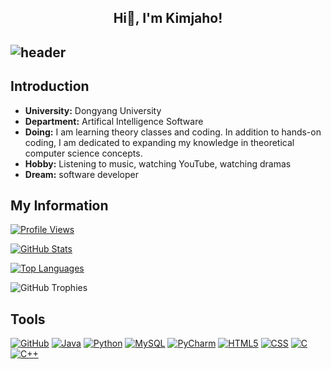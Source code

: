 <div align="center">
  <h2>Hi👋, I'm Kimjaho!</h2>
</div>

<div align="left">
  
![header](https://capsule-render.vercel.app/api?type=waving&color=timeGradient&text=%20%20Jaho's%20GitHub%20👋&animation=twinkling&fontSize=35&fontAlignY=40&fontAlign=70&height=250)
---

## Introduction

- **University:** Dongyang University
- **Department:** Artifical Intelligence Software
- **Doing:** I am learning theory classes and coding. In addition to hands-on coding, I am dedicated to expanding my knowledge in theoretical computer science concepts. 
- **Hobby:** Listening to music, watching YouTube, watching dramas
- **Dream:** software developer

## My Information
[![Profile Views](https://hits.seeyoufarm.com/api/count/incr/badge.svg?url=https%3A%2F%2Fgithub.com%2Fjiholee0&count_bg=%23F29494&title_bg=%232F2E2E&icon=github.svg&icon_color=%23FFFFFF&title=GitHub&edge_flat=false)](https://github.com/jack2535)

<!-- GitHub Status -->
[![GitHub Stats](https://github-readme-stats.vercel.app/api?username=jack2535&show_icons=true&count_private=true&hide=issues&theme=nord)](https://github.com/jack2535)

<!-- Most Used Languages -->
[![Top Languages](https://github-readme-stats.vercel.app/api/top-langs/?username=jack2535&layout=compact&theme=nord)](https://github.com/jack2535)

<!-- GitHub Trophies -->
![GitHub Trophies](https://github-profile-trophy.vercel.app/?username=jack2535&theme=nord)





##  Tools 
[![GitHub](https://img.shields.io/badge/GitHub-000000?style=for-the-badge&logo=GitHub&logoColor=white)](https://github.com/)
[![Java](https://img.shields.io/badge/Java-007396?style=for-the-badge&logo=Java&logoColor=white)](https://www.java.com/)
[![Python](https://img.shields.io/badge/Python-3776AB?style=for-the-badge&logo=Python&logoColor=white)](https://www.python.org/)
[![MySQL](https://img.shields.io/badge/MySQL-4479A1?style=for-the-badge&logo=MySQL&logoColor=white)](https://www.mysql.com/)
[![PyCharm](https://img.shields.io/badge/PyCharm-000000?style=for-the-badge&logo=PyCharm&logoColor=white)](https://www.jetbrains.com/pycharm/)
[![HTML5](https://img.shields.io/badge/HTML5-E34F26?style=for-the-badge&logo=HTML5&logoColor=white)](https://developer.mozilla.org/en-US/docs/Web/HTML)
[![CSS](https://img.shields.io/badge/CSS-1572B6?style=for-the-badge&logo=CSS3&logoColor=white)](https://developer.mozilla.org/en-US/docs/Web/CSS)
[![C](https://img.shields.io/badge/C-00599C?style=for-the-badge&logo=C&logoColor=white)](https://en.wikipedia.org/wiki/C_(programming_language))
[![C++](https://img.shields.io/badge/C++-00599C?style=for-the-badge&logo=C%2B%2B&logoColor=white)](https://en.wikipedia.org/wiki/C%2B%2B)

   
